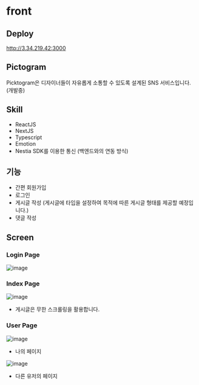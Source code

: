 # front

## Deploy
http://3.34.219.42:3000

## Pictogram
Picktogram은 디자이너들이 자유롭게 소통할 수 있도록 설계된 SNS 서비스입니다. (개발중)

## Skill
* ReactJS
* NextJS
* Typescript
* Emotion
* Nestia SDK를 이용한 통신 (백엔드와의 연동 방식)

## 기능
* 간편 회원가입
* 로그인
* 게시글 작성 (게시글에 타입을 설정하여 목적에 따른 게시글 형태를 제공할 예정입니다.)
* 댓글 작성

## Screen

### Login Page
![image](https://github.com/picktogram/front/assets/77627957/9cdcf9a9-82ec-42c8-9ad9-f29e15973da9)

### Index Page
![image](https://github.com/picktogram/front/assets/77627957/659455c3-43a5-444e-8c70-f5844e3fb4c7)
* 게시글은 무한 스크롤링을 활용합니다.

### User Page
![image](https://github.com/picktogram/front/assets/77627957/4acaf7b9-9a7e-4a55-8f39-d7c6cebcaf49)
* 나의 페이지

![image](https://github.com/picktogram/front/assets/77627957/b8d04f76-7d7a-49b2-a0ce-5137cc792f7a)
* 다른 유저의 페이지